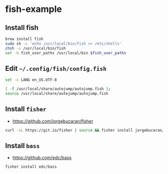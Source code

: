 # fish-example

## Install fish

```bash
brew install fish
sudo sh -c 'echo /usr/local/bin/fish >> /etc/shells'
chsh -s /usr/local/bin/fish
set -U fish_user_paths /usr/local/bin $fish_user_paths
```

## Edit `~/.config/fish/config.fish`

```bash
set -x LANG en_US.UTF-8

[ -f /usr/local/share/autojump/autojump.fish ];
source /usr/local/share/autojump/autojump.fish
```

## Install `fisher`

- <https://github.com/jorgebucaran/fisher>

```bash
curl -sL https://git.io/fisher | source && fisher install jorgebucaran/fisher
```

## Install `bass`

- <https://github.com/edc/bass>

```bash
fisher install edc/bass
```
